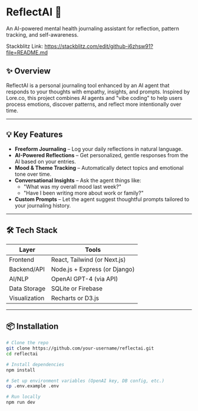 # ReflectAI 🧠  
An AI-powered mental health journaling assistant for reflection, pattern tracking, and self-awareness.

Stackblitz Link: https://stackblitz.com/edit/github-i6zhsw91?file=README.md

## ✨ Overview
ReflectAI is a personal journaling tool enhanced by an AI agent that responds to your thoughts with empathy, insights, and prompts. Inspired by Lore.co, this project combines AI agents and "vibe coding" to help users process emotions, discover patterns, and reflect more intentionally over time.

---

## 💡 Key Features
- **Freeform Journaling** – Log your daily reflections in natural language.
- **AI-Powered Reflections** – Get personalized, gentle responses from the AI based on your entries.
- **Mood & Theme Tracking** – Automatically detect topics and emotional tone over time.
- **Conversational Insights** – Ask the agent things like:
  - "What was my overall mood last week?"
  - "Have I been writing more about work or family?"
- **Custom Prompts** – Let the agent suggest thoughtful prompts tailored to your journaling history.

---

## 🛠 Tech Stack

| Layer        | Tools                          |
|--------------|--------------------------------|
| Frontend     | React, Tailwind (or Next.js)   |
| Backend/API  | Node.js + Express (or Django)  |
| AI/NLP       | OpenAI GPT-4 (via API)         |
| Data Storage | SQLite or Firebase             |
| Visualization| Recharts or D3.js              |

---

## 📦 Installation

```bash
# Clone the repo
git clone https://github.com/your-username/reflectai.git
cd reflectai

# Install dependencies
npm install

# Set up environment variables (OpenAI key, DB config, etc.)
cp .env.example .env

# Run locally
npm run dev
